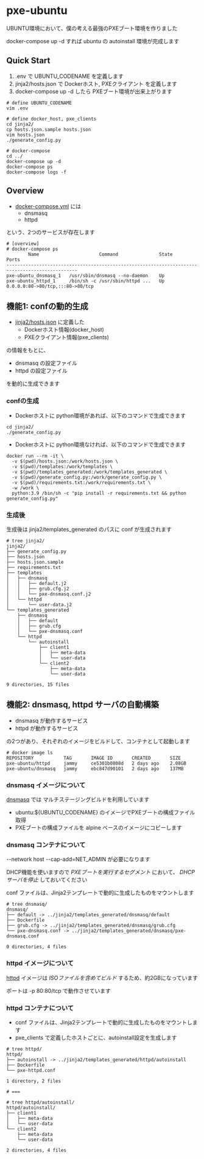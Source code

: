 # pxe-ubuntu

UBUNTU環境において、僕の考える最強のPXEブート環境を作りました

docker-compose up -d すれば ubuntu の autoinstall 環境が完成します

## Quick Start

1. .env で UBUNTU_CODENAME を定義します
2. jinja2/hosts.json で Dockerホスト, PXEクライアント を定義します
3. docker-compose up -d したら PXEブート環境が出来上がります

```
# define UBUNTU_CODENAME
vim .env

# define docker_host, pxe_clients
cd jinja2/
cp hosts.json.sample hosts.json
vim hosts.json
./generate_config.py

# docker-compose
cd ../
docker-compose up -d
docker-compose ps
docker-compose logs -f
```

## Overview

- [docker-compose.yml](docker-compose.yml) には
  - dnsmasq
  - httpd

という、2つのサービスが存在します

``` log
# [overview]
# docker-compose ps
        Name                      Command               State                Ports
------------------------------------------------------------------------------------------------
pxe-ubuntu_dnsmasq_1   /usr/sbin/dnsmasq --no-daemon    Up
pxe-ubuntu_httpd_1     /bin/sh -c /usr/sbin/httpd ...   Up      0.0.0.0:80->80/tcp,:::80->80/tcp
```

## 機能1: confの動的生成

- [jinja2/hosts.json](jinja2/hosts.json.sample) に定義した
  - Dockerホスト情報(docker_host)
  - PXEクライアント情報(pxe_clients)

の情報をもとに、

- dnsmasq の設定ファイル
- httpd の設定ファイル

を動的に生成できます

### confの生成

- Dockerホストに python環境があれば、以下のコマンドで生成できます

```
cd jinja2/
./generate_config.py
```

- Dockerホストに python環境なければ、以下のコマンドで生成できます

```
docker run --rm -it \
  -v $(pwd)/hosts.json:/work/hosts.json \
  -v $(pwd)/templates:/work/templates \
  -v $(pwd)/templates_generated:/work/templates_generated \
  -v $(pwd)/generate_config.py:/work/generate_config.py \
  -v $(pwd)/requirements.txt:/work/requirements.txt \
  -w /work \
  python:3.9 /bin/sh -c "pip install -r requirements.txt && python generate_config.py"
```

### 生成後

生成後は jinja2/templates_generated のパスに conf が生成されます

``` log
# tree jinja2/
jinja2/
├── generate_config.py
├── hosts.json
├── hosts.json.sample
├── requirements.txt
├── templates
│   ├── dnsmasq
│   │   ├── default.j2
│   │   ├── grub.cfg.j2
│   │   └── pxe-dnsmasq.conf.j2
│   └── httpd
│       └── user-data.j2
└── templates_generated
    ├── dnsmasq
    │   ├── default
    │   ├── grub.cfg
    │   └── pxe-dnsmasq.conf
    └── httpd
        └── autoinstall
            ├── client1
            │   ├── meta-data
            │   └── user-data
            └── client2
                ├── meta-data
                └── user-data

9 directories, 15 files
```

## 機能2: dnsmasq, httpd サーバの自動構築

- dnsmasq が動作するサービス
- httpd が動作するサービス

の2つがあり、それぞれのイメージをビルドして、コンテナとして起動します

``` log
# docker image ls
REPOSITORY           TAG       IMAGE ID       CREATED       SIZE
pxe-ubuntu/httpd     jammy     ce5301b0808d   2 days ago    2.08GB
pxe-ubuntu/dnsmasq   jammy     ebc847d90101   2 days ago    137MB
```

### dnsmasq イメージについて

[dnsmasq](dnsmasq/Dockerfile) では マルチステージングビルドを利用しています

- ubuntu:${UBUNTU_CODENAME} のイメージでPXEブートの構成ファイル取得
- PXEブートの構成ファイルを alpine ベースのイメージにコピーします

### dnsmasq コンテナについて

--network host --cap-add=NET_ADMIN が必要になります

DHCP機能を使いますので *PXEブートを実行するセグメント* において、
*DHCPサーバを停止* しておいてください

conf ファイルは、Jinja2テンプレートで動的に生成したものをマウントします

``` log
# tree dnsmasq/
dnsmasq/
├── default -> ../jinja2/templates_generated/dnsmasq/default
├── Dockerfile
├── grub.cfg -> ../jinja2/templates_generated/dnsmasq/grub.cfg
└── pxe-dnsmasq.conf -> ../jinja2/templates_generated/dnsmasq/pxe-dnsmasq.conf

0 directories, 4 files
```

### httpd イメージについて

[httpd](httpd/Dockerfile) イメージは *ISOファイルを含めてビルド* するため、約2GBになっています

ポートは -p 80:80/tcp で動作させています  

### httpd コンテナについて

- conf ファイルは、Jinja2テンプレートで動的に生成したものをマウントします
- pxe_clients で定義したホストごとに、autoinstall設定を生成します

``` log
# tree httpd/
httpd/
├── autoinstall -> ../jinja2/templates_generated/httpd/autoinstall
├── Dockerfile
└── pxe-httpd.conf

1 directory, 2 files

# ===

# tree httpd/autoinstall/
httpd/autoinstall/
├── client1
│   ├── meta-data
│   └── user-data
└── client2
    ├── meta-data
    └── user-data

2 directories, 4 files
```

